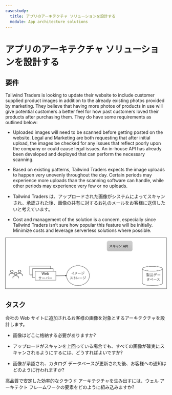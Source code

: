 ```yaml
---
casestudy:
  title: アプリのアーキテクチャ ソリューションを設計する
  module: App architecture solutions
---
```

# <a name="design-an-app-architecture-solution"></a>アプリのアーキテクチャ ソリューションを設計する

## <a name="requirements"></a>要件

Tailwind Traders is looking to update their website to include customer supplied product images in addition to the already existing photos provided by marketing. They believe that having more photos of products in use will give potential customers a better feel for how past customers loved their products after purchasing them. They do have some requirements as outlined below:

* Uploaded images will need to be scanned before getting posted on the website. Legal and Marketing are both requesting that after initial upload, the images be checked for any issues that reflect poorly upon the company or could cause legal issues. An in-house API has already been developed and deployed that can perform the necessary scanning. 

* Based on existing patterns, Tailwind Traders expects the image uploads to happen very unevenly throughout the day. Certain periods may experience more uploads than the scanning software can handle, while other periods may experience very few or no uploads.

* Tailwind Traders は、アップロードされた画像がシステムによってスキャンされ、承認された後、画像の共有に対するお礼のメールをお客様に送信したいと考えています。

* Cost and management of the solution is a concern, especially since Tailwind Traders isn’t sure how popular this feature will be initially. Minimize costs and leverage serverless solutions where possible.

 

![アプリのアーキテクチャ](media/Apparchitecture.png)

 

## <a name="task"></a>タスク

会社の Web サイトに追加されるお客様の画像を対象とするアーキテクチャを設計します。 

* 画像はどこに格納する必要がありますか?

* アップロードがスキャンを上回っている場合でも、すべての画像が確実にスキャンされるようにするには、どうすればよいですか?

* 画像が承認され、カタログ データベースが更新された後、お客様への通知はどのように行われますか? 

高品質で安定した効率的なクラウド アーキテクチャを生み出すには、ウェル アーキテクト フレームワークの要素をどのように組み込みますか?

 
